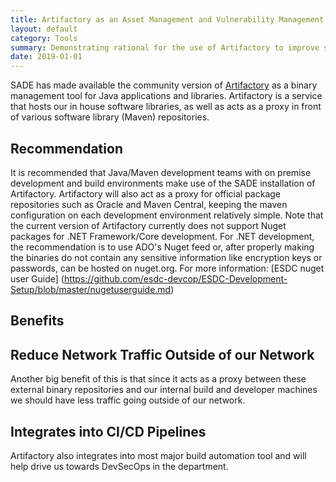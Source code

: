 ```yaml
---
title: Artifactory as an Asset Management and Vulnerability Management Process
layout: default
category: Tools
summary: Demonstrating rational for the use of Artifactory to improve security and compliance of our applications
date: 2019-01-01
---
```


SADE has made available the community version of [Artifactory](https://jfrog.com/artifactory/) as a binary management tool for Java applications and libraries. Artifactory is a service that hosts our in house software libraries, as well as acts as a proxy in front of various software library (Maven) repositories.

## Recommendation

It is recommended that Java/Maven development teams with on premise development and build environments make use of the SADE installation of Artifactory.  Artifactory will also act as a proxy for official package repositories such as Oracle and Maven Central, keeping the maven configuration on each development environment relatively simple.
Note that the current version of Artifactory currently does not support Nuget packages for .NET Framework/Core development.  For .NET development, the recommendation is to use ADO's Nuget feed or, after properly making the binaries do not contain any sensitive information like encryption keys or passwords, can be hosted on nuget.org.  For more information: [ESDC nuget user Guide] (https://github.com/esdc-devcop/ESDC-Development-Setup/blob/master/nugetuserguide.md)

## Benefits

## Reduce Network Traffic Outside of our Network

Another big benefit of this is that since it acts as a proxy between these external binary repositories and our internal build and developer machines we should have less traffic going outside of our network.

## Integrates into CI/CD Pipelines

Artifactory also integrates into most major build automation tool and will help drive us towards DevSecOps in the department.
